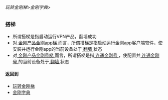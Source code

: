 ###### 玩转金刚梯>金刚字典>

### 搭梯
- 所谓搭梯是指启动运行VPN产品，翻墙成功
- 对[ 金刚产品金刚app梯 ]()而言，所谓搭梯是指启动运行金刚app客户端软件，使安装并运行金刚app的当前设备处于[ 翻墙 ](https://github.com/a2zitpro/web/blob/master/LadderFree/kkDictionary/OverTheWall.md)状态
- 对[ 金刚产品金刚号梯   ]()而言，所谓搭梯是指[ 连通金刚号 ](https://github.com/a2zitpro/web/blob/master/LadderFree/kkDictionary/kkidsusage.md)，使配置并[ 连通金刚号 ](https://github.com/a2zitpro/web/blob/master/LadderFree/kkDictionary/kkidsusage.md)的当前设备处于[ 翻墙 ](https://github.com/a2zitpro/web/blob/master/LadderFree/kkDictionary/OverTheWall.md)状态


#### 返回到
- [玩转金刚梯](https://github.com/a2zitpro/web/blob/master/LadderFree/main.md)
- [金刚字典](https://github.com/a2zitpro/web/blob/master/LadderFree/kkDictionary/kkDictionary.md)
